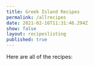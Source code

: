 ```yaml
---
title: Greek Island Recipes
permalink: /allrecipes
date: 2021-02-16T11:31:46.294Z
show: false
layout: recipeslisting
published: true
---
```

Here are all of the recipes: